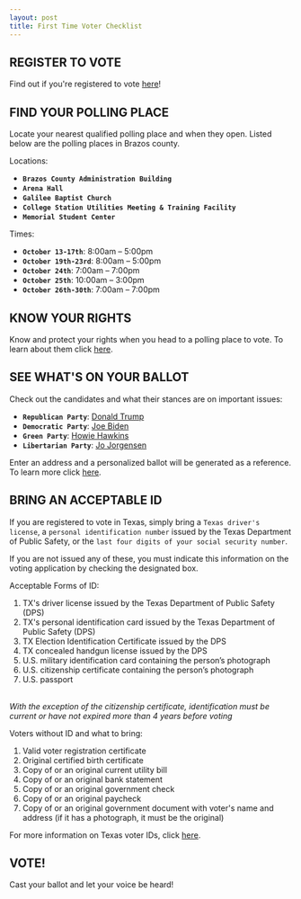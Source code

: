 ```yaml
---
layout: post
title: First Time Voter Checklist 
---
```

## REGISTER TO VOTE
Find out if you're registered to vote [here](https://www.vote.org/am-i-registered-to-vote/)! 
## FIND YOUR POLLING PLACE
Locate your nearest qualified polling place and when they open. Listed below are the polling places in Brazos county. 

Locations: 
* **`Brazos County Administration Building`**
* **`Arena Hall`**
* **`Galilee Baptist Church`**
* **`College Station Utilities Meeting & Training Facility`**
* **`Memorial Student Center`**

Times:
* **`October 13-17th`**: 8:00am – 5:00pm
* **`October 19th-23rd`**: 8:00am – 5:00pm
* **`October 24th`**: 7:00am – 7:00pm
* **`October 25th`**: 10:00am – 3:00pm
* **`October 26th-30th`**: 7:00am – 7:00pm

## KNOW YOUR RIGHTS
Know and protect your rights when you head to a polling place to vote. To learn about them click [here](https://www.votetexas.gov/your-rights/index.html).

## SEE WHAT'S ON YOUR BALLOT
Check out the candidates and what their stances are on important issues: 
* **`Republican Party`**: [Donald Trump](https://ballotpedia.org/Donald_Trump_presidential_campaign,_2020)
* **`Democratic Party`**: [Joe Biden](https://ballotpedia.org/Joe_Biden_presidential_campaign,_2020)
* **`Green Party`**: [Howie Hawkins](https://ballotpedia.org/Howie_Hawkins_presidential_campaign,_2020)
* **`Libertarian Party`**: [Jo Jorgensen](https://ballotpedia.org/Jo_Jorgensen_presidential_campaign,_2020)

Enter an address and a personalized ballot will be generated as a reference. To learn more click [here](https://www.vote411.org/). 

## BRING AN ACCEPTABLE ID
If you are registered to vote in Texas, simply bring a `Texas driver's license`, a `personal identification number` issued by the Texas Department of Public Safety, or the `last four digits of your social security number`. 

If you are not issued any of these, you must indicate this information on the voting application by checking the designated box. 

Acceptable Forms of ID:
1. TX's driver license issued by the Texas Department of Public Safety (DPS)
2. TX's personal identification card issued by the Texas Department of Public Safety (DPS)
3. TX Election Identification Certificate issued by the DPS
4. TX concealed handgun license issued by the DPS
5. U.S. military identification card containing the person’s photograph
6. U.S. citizenship certificate containing the person’s photograph
7. U.S. passport 

<br/>
<i>With the exception of the citizenship certificate, identification must be current or have not expired more than 4 years before voting</i>
<br/>

Voters without ID and what to bring:
1. Valid voter registration certificate
2. Original certified birth certificate
3. Copy of or an original current utility bill
4. Copy of or an original bank statement
5. Copy of or an original government check
6. Copy of or an original paycheck
7. Copy of or an original government document with voter's name and address (if it has a photograph, it must be the original)

For more information on Texas voter IDs, click [here](https://www.sos.state.tx.us/elections/pamphlets/largepamp.shtml).
## VOTE! 
Cast your ballot and let your voice be heard! 
